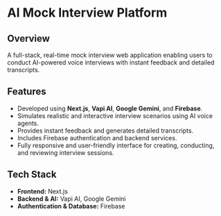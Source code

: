 # AI Mock Interview Platform

## Overview
A full-stack, real-time mock interview web application enabling users to conduct AI-powered voice interviews with instant feedback and detailed transcripts.

## Features
- Developed using **Next.js**, **Vapi AI**, **Google Gemini**, and **Firebase**.
- Simulates realistic and interactive interview scenarios using AI voice agents.
- Provides instant feedback and generates detailed transcripts.
- Includes Firebase authentication and backend services.
- Fully responsive and user-friendly interface for creating, conducting, and reviewing interview sessions.

## Tech Stack
- **Frontend:** Next.js
- **Backend & AI:** Vapi AI, Google Gemini
- **Authentication & Database:** Firebase

